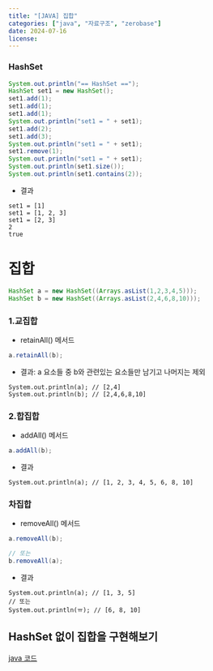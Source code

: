 ```yaml
---
title: "[JAVA] 집합"
categories: ["java", "자료구조", "zerobase"]
date: 2024-07-16
license: 
---
```


### HashSet

```java
System.out.println("== HashSet ==");
HashSet set1 = new HashSet();
set1.add(1);
set1.add(1);
set1.add(1);
System.out.println("set1 = " + set1);
set1.add(2);
set1.add(3);
System.out.println("set1 = " + set1);
set1.remove(1);
System.out.println("set1 = " + set1);
System.out.println(set1.size());
System.out.println(set1.contains(2));
```

- 결과
```
set1 = [1]
set1 = [1, 2, 3]
set1 = [2, 3]
2
true
```

# 집합

```java
HashSet a = new HashSet((Arrays.asList(1,2,3,4,5)));
HashSet b = new HashSet((Arrays.asList(2,4,6,8,10)));
```

### 1.교집합

- retainAll() 메서드

```java
a.retainAll(b);
```

- 결과: a 요소들 중 b와 관련있는 요소들만 남기고 나머지는 제외
```
System.out.println(a); // [2,4]
System.out.println(b); // [2,4,6,8,10]
```

### 2.합집합

- addAll() 메서드

```java
a.addAll(b);
```

- 결과
```
System.out.println(a); // [1, 2, 3, 4, 5, 6, 8, 10]
```

### 차집합

- removeAll() 메서드

```java
a.removeAll(b);

// 또는
b.removeAll(a);

```
- 결과 
```
System.out.println(a); // [1, 3, 5]
// 또는
System.out.println(ㅠ); // [6, 8, 10]
```

## HashSet 없이 집합을 구현해보기

[java 코드](https://github.com/g1923/JavaStudy/blob/main/Algorithm-Java/src/Set/Set_Practice.java)

